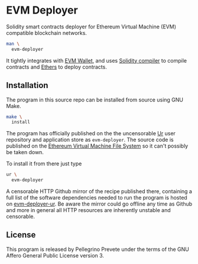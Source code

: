 [comment]: <> (SPDX-License-Identifier: AGPL-3.0)

[comment]: <> (-------------------------------------------------------------)
[comment]: <> (Copyright © 2024, 2025  Pellegrino Prevete)
[comment]: <> (All rights reserved)
[comment]: <> (-------------------------------------------------------------)

[comment]: <> (This program is free software: you can redistribute)
[comment]: <> (it and/or modify it under the terms of the GNU Affero)
[comment]: <> (General Public License as published by the Free)
[comment]: <> (Software Foundation, either version 3 of the License.)

[comment]: <> (This program is distributed in the hope that it will be useful,)
[comment]: <> (but WITHOUT ANY WARRANTY; without even the implied warranty of)
[comment]: <> (MERCHANTABILITY or FITNESS FOR A PARTICULAR PURPOSE. See the)
[comment]: <> (GNU Affero General Public License for more details.)

[comment]: <> (You should have received a copy of the GNU Affero General Public)
[comment]: <> (License along with this program.)
[comment]: <> (If not, see <https://www.gnu.org/licenses/>.)

# EVM Deployer

Solidity smart contracts deployer for Ethereum
Virtual Machine (EVM) compatible blockchain networks.

```bash
man \
  evm-deployer
```

It tightly integrates with
[EVM Wallet](
  https://github.com/themartiancompany/evm-wallet),
and uses
[Solidity compiler](
  https://github.com/themartiancompany/solidity-compiler)
to compile contracts and
[Ethers](
  https://github.com/ethers-io/ethers)
to deploy contracts.

## Installation

The program in this source repo
can be installed from source using GNU Make.

```bash
make \
  install
```

The program has officially published on the
the uncensorable
[Ur](
  https://github.com/themartiancompany/ur)
user repository and application store as
`evm-deployer`.
The source code is published on the
[Ethereum Virtual Machine File System](
  https://github.com/themartiancompany/evmfs)
so it can't possibly be taken down.

To install it from there just type

```bash
ur \
  evm-deployer
```

A censorable HTTP Github mirror of the recipe published there,
containing a full list of the software dependencies needed to run the
program is hosted on
[evm-deployer-ur](
  https://github.com/themartiancompany/evm-deployer-ur).
Be aware the mirror could go offline any time as Github and more
in general all HTTP resources are inherently unstable and censorable.

## License

This program is released by Pellegrino Prevete under the terms
of the GNU Affero General Public License version 3.
